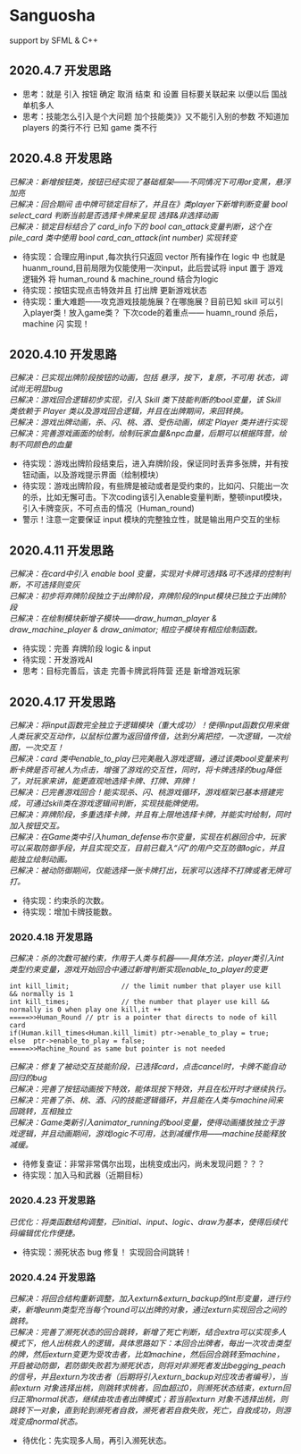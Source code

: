 # Sanguosha
support by SFML &amp; C++  
## 2020.4.7 开发思路  
* 思考：就是 引入 按钮 确定 取消 结束 和 设置 目标要关联起来   以便以后 国战  单机多人   
* 思考：技能怎么引入是个大问题  加个技能类》》又不能引入别的参数   不知道加players 的类行不行  已知 game 类不行  
## 2020.4.8 开发思路  
*已解决：新增按钮类，按钮已经实现了基础框架——不同情况下可用or变黑，悬浮加亮  
已解决：回合期间 击中牌可锁定目标了，并且在》类player下新增判断变量 bool select_card 判断当前是否选择卡牌来呈现 选择&非选择动画  
已解决：锁定目标结合了 card_info下的 bool can_attack变量判断，这个在 pile_card 类中使用 bool card_can_attack(int number) 实现转变*   
* 待实现：合理应用input ,每次执行只返回 vector 所有操作在 logic 中 也就是huanm_round,目前局限为仅能使用一次input，此后尝试将 input 置于 游戏逻辑外 将 human_round & machine_round 结合为logic  
* 待实现：按钮实现点击特效并且 打出牌 更新游戏状态   
* 待实现：重大难题——攻克游戏技能施展？在哪施展？目前已知 skill 可以引入player类！放入game类？ 下次code的着重点—— huamn_round 杀后，machine 闪 实现！
## 2020.4.10 开发思路 
*已解决：已实现出牌阶段按钮的动画，包括 悬浮，按下，复原，不可用 状态，调试尚无明显bug   
已解决：游戏回合逻辑初步实现，引入 Skill 类下技能判断的bool变量，该 Skill 类依赖于 Player 类以及游戏回合逻辑，并且在出牌期间，来回转换。   
已解决：游戏出牌动画，杀、闪、桃、酒、受伤动画，绑定 Player 类并进行实现   
已解决：完善游戏画面的绘制，绘制玩家血量&npc血量，后期可以根据阵营，绘制不同颜色的血量*
* 待实现：游戏出牌阶段结束后，进入弃牌阶段，保证同时丢弃多张牌，并有按钮动画，以及游戏提示界面（绘制模块）
* 待实现：游戏出牌阶段，有些牌是被动或者是受约束的，比如闪、只能出一次的杀，比如无懈可击。下次coding该引入enable变量判断，整顿input模块，引入卡牌变灰，不可点击的情况（Human_round)     
* 警示！注意一定要保证 input 模块的完整独立性，就是输出用户交互的坐标
## 2020.4.11 开发思路
*已解决：在card中引入 enable bool 变量，实现对卡牌可选择&可不选择的控制判断，不可选择则变灰    
已解决：初步将弃牌阶段独立于出牌阶段，弃牌阶段的input模块已独立于出牌阶段    
已解决：在绘制模块新增子模块——draw_human_player & draw_machine_player & draw_animator; 相应子模块有相应绘制函数。*    
* 待实现：完善 弃牌阶段 logic & input   
* 待实现：开发游戏AI   
* 思考：目标完善后，该走 完善卡牌武将阵营  还是  新增游戏玩家
## 2020.4.17 开发思路
*已解决：将input函数完全独立于逻辑模块（重大成功）！使得input函数仅用来做人类玩家交互动作，以鼠标位置为返回值传值，达到分离把控，一次逻辑，一次绘图，一次交互！   
已解决：card 类中enable_to_play已完美融入游戏逻辑，通过该类bool变量来判断卡牌是否可被人为点击，增强了游戏的交互性，同时，将卡牌选择的bug降低了，对玩家来讲，能更直观地选择卡牌、打牌、弃牌！   
已解决：已完善游戏回合！能实现杀、闪、桃游戏循环，游戏框架已基本搭建完成，可通过skill类在游戏逻辑间判断，实现技能牌使用。   
已解决：弃牌阶段，多重选择卡牌，并且有上限地选择卡牌，并能实时绘制，同时加入按钮交互。  
已解决：在Game类中引入human_defense布尔变量，实现在机器回合中，玩家可以采取防御手段，并且实现交互，目前已载入“闪”的用户交互防御logic，并且能独立绘制动画。   
已解决：被动防御期间，仅能选择一张卡牌打出，玩家可以选择不打牌或者无牌可打。*
* 待实现：约束杀的次数。    
* 待实现：增加卡牌技能数。 
### 2020.4.18 开发思路
*已解决：杀的次数可被约束，作用于人类与机器——具体方法，player类引入int类型约束变量，游戏开始回合中通过新增判断实现enable_to_player的变更*
``` 
int kill_limit;             // the limit number that player use kill && normally is 1
int kill_times;             // the number that player use kill && normally is 0 when play one kill,it ++  
=====>>Human_Round // ptr is a pointer that directs to node of kill card 
if(Human.kill_times<Human.kill_limit) ptr->enable_to_play = true;
else  ptr->enable_to_play = false;
=====>>Machine_Round as same but pointer is not needed
```  
*已解决：修复了被动交互技能阶段，已选择card，点击cancel时，卡牌不能自动回归的bug    
已解决：完善了按钮动画按下特效，能体现按下特效，并且在松开时才继续执行。   
已解决：完善了杀、桃、酒、闪的技能逻辑循环，并且能在人类与machine间来回跳转，互相独立      
已解决：Game类新引入animator_running的bool变量，使得动画播放独立于游戏逻辑，并且动画期间，游戏logic不可用，达到减缓作用——machine技能释放减缓。*   
* 待修复查证：非常非常偶尔出现，出桃变成出闪，尚未发现问题？？？    
* 待实现：加入马和武器（近期目标）    
### 2020.4.23 开发思路
*已优化：将类函数结构调整，已initial、input、logic、draw为基本，使得后续代码编辑优化作便捷。*   
* 待实现：濒死状态 bug 修复！ 实现回合间跳转！  
### 2020.4.24 开发思路
*已解决：将回合结构重新调整，加入exturn&exturn_backup的int形变量，进行约束，新增eunm类型充当每个round可以出牌的对象，通过exturn实现回合之间的跳转。   
已解决：完善了濒死状态的回合跳转，新增了死亡判断，结合extra可以实现多人模式下，他人出桃救人的逻辑，具体思路如下：本回合出牌者，每出一次攻击类型的牌，然后exturn变更为受攻击者，比如machine，然后回合跳转至machine，开启被动防御，若防御失败若为濒死状态，则将对非濒死者发出begging_peach的信号，并且exturn为攻击者（后期将引入exturn_backup对应攻击者编号），当前exturn 对象选择出桃，则跳转求桃者，回血超过0，则濒死状态结束，exturn回归正常normal状态，继续由攻击者出牌模式；若当前exturn 对象不选择出桃，则跳转下一对象，直到轮到濒死者自救，濒死者若自救失败，死亡，自救成功，则游戏变成normal状态。*
* 待优化：先实现多人局，再引入濒死状态。
